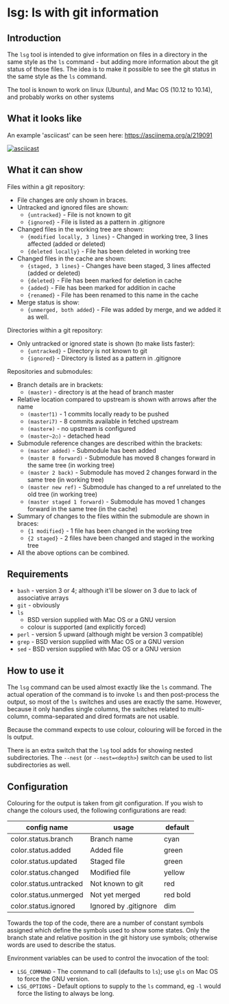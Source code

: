# lsg: ls with git information

## Introduction

The `lsg` tool is intended to give information on files in a directory
in the same style as the `ls` command - but adding more information about
the git status of those files. The idea is to make it possible to see the
git status in the same style as the `ls` command.

The tool is known to work on linux (Ubuntu), and Mac OS (10.12 to 10.14),
and probably works on other systems

## What it looks like

An example 'asciicast' can be seen here: https://asciinema.org/a/219091

[![asciicast](https://asciinema.org/a/219091.svg)](https://asciinema.org/a/219091)

## What it can show

Files within a git repository:

  * File changes are only shown in braces.
  * Untracked and ignored files are shown:
      - `{untracked}`                 - File is not known to git
      - `{ignored}`                   - File is listed as a pattern in .gitignore
  * Changed files in the working tree are shown:
      - `{modified locally, 3 lines}` - Changed in working tree, 3 lines affected (added or deleted)
      - `{deleted locally}`           - File has been deleted in working tree
  * Changed files in the cache are shown:
      - `{staged, 3 lines}`           - Changes have been staged, 3 lines affected (added or deleted)
      - `{deleted}`                   - File has been marked for deletion in cache
      - `{added}`                     - File has been marked for addition in cache
      - `{renamed}`                   - File has been renamed to this name in the cache
  * Merge status is show:
      - `{unmerged, both added}`      - File was added by merge, and we added it as well.

Directories within a git repository:

  * Only untracked or ignored state is shown (to make lists faster):
      - `{untracked}`                 - Directory is not known to git
      - `{ignored}`                   - Directory is listed as a pattern in .gitignore

Repositories and submodules:

  * Branch details are in brackets:
      - `(master)`            - directory is at the head of branch master
  * Relative location compared to upstream is shown with arrows after the name
      - `(master￪1)`          - 1 commits locally ready to be pushed
      - `(master￬7)`          - 8 commits available in fetched upstream
      - `(master⊗)`           - no upstream is configured
      - `(master~2○)`         - detached head
  * Submodule reference changes are described within the brackets:
      - `(master added)`      - Submodule has been added
      - `(master 8 forward)`  - Submodule has moved 8 changes forward in the same tree (in working tree)
      - `(master 2 back)`     - Submodule has moved 2 changes forward in the same tree (in working tree)
      - `(master new ref)`    - Submodule has changed to a ref unrelated to the old tree (in working tree)
      - `(master staged 1 forward)`   - Submodule has moved 1 changes forward in the same tree (in the cache)
  * Summary of changes to the files within the submodule are shown in braces:
      - `{1 modified}`        - 1 file has been changed in the working tree
      - `{2 staged}`          - 2 files have been changed and staged in the working tree
  * All the above options can be combined.


## Requirements
  * `bash` - version 3 or 4; although it'll be slower on 3 due to lack of associative arrays
  * `git` - obviously
  * `ls`
      - BSD version supplied with Mac OS or a GNU version
      - colour is supported (and explicitly forced)
  * `perl` - version 5 upward (although might be version 3 compatible)
  * `grep` - BSD version supplied with Mac OS or a GNU version
  * `sed` - BSD version supplied with Mac OS or a GNU version


## How to use it

The `lsg` command can be used almost exactly like the `ls` command.
The actual operation of the command is to invoke `ls` and then post-process
the output, so most of the `ls` switches and uses are exactly the same.
However, because it only handles single columns, the switches related to
multi-column, comma-separated and dired formats are not usable.

Because the command expects to use colour, colouring will be forced in the
ls output.

There is an extra switch that the `lsg` tool adds for showing nested
subdirectories. The `--nest` (or `--nest=<depth>`) switch can be used to
list subdirectories as well.


## Configuration

Colouring for the output is taken from git configuration.
If you wish to change the colours used, the following configurations are
read:

| config name            | usage    | default |
| ---------------------- | -------- | ------- |
| color.status.branch    | Branch name | cyan |
| color.status.added     | Added file | green |
| color.status.updated   | Staged file | green |
| color.status.changed   | Modified file | yellow |
| color.status.untracked | Not known to git | red |
| color.status.unmerged  | Not yet merged | red bold |
| color.status.ignored   | Ignored by .gitignore | dim |

Towards the top of the code, there are a number of constant symbols
assigned which define the symbols used to show some states. Only the
branch state and relative position in the git history use symbols;
otherwise words are used to describe the status.

Environment variables can be used to control the invocation of the
tool:

* `LSG_COMMAND`       - The command to call (defaults to `ls`); use `gls` on Mac OS to force the GNU version.
* `LSG_OPTIONS`       - Default options to supply to the `ls` command, eg `-l` would force the listing to always be long.
